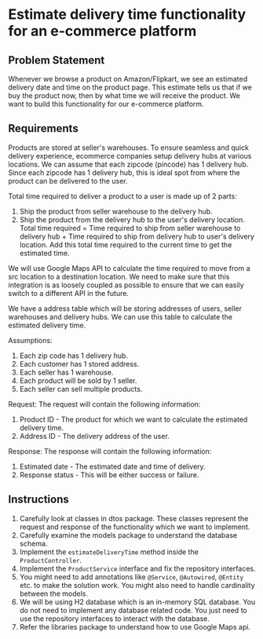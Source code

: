 # Estimate delivery time functionality for an e-commerce platform

## Problem Statement
Whenever we browse a product on Amazon/Flipkart, we see an estimated delivery date and time on the product page. This estimate tells us that if we buy the product now, then by what time we will receive the product.
We want to build this functionality for our e-commerce platform.

## Requirements
Products are stored at seller's warehouses.
To ensure seamless and quick delivery experience, ecommerce companies setup delivery hubs at various locations. We can assume that each zipcode (pincode) has 1 delivery hub.
Since each zipcode has 1 delivery hub, this is ideal spot from where the product can be delivered to the user.

Total time required to deliver a product to a user is made up of 2 parts:
1. Ship the product from seller warehouse to the delivery hub.
2. Ship the product from the delivery hub to the user's delivery location.
Total time required = Time required to ship from seller warehouse to delivery hub + Time required to ship from delivery hub to user's delivery location.
Add this total time required to the current time to get the estimated time.

We will use Google Maps API to calculate the time required to move from a src location to a destination location.
We need to make sure that this integration is as loosely coupled as possible to ensure that we can easily switch to a different API in the future.

We have a address table which will be storing addresses of users, seller warehouses and delivery hubs.
We can use this table to calculate the estimated delivery time.

Assumptions:
1. Each zip code has 1 delivery hub.
2. Each customer has 1 stored address.
3. Each seller has 1 warehouse.
4. Each product will be sold by 1 seller.
5. Each seller can sell multiple products.

Request:
The request will contain the following information:
1. Product ID - The product for which we want to calculate the estimated delivery time.
2. Address ID - The delivery address of the user.

Response:
The response will contain the following information:
1. Estimated date - The estimated date and time of delivery.
2. Response status - This will be either success or failure.

## Instructions
1. Carefully look at classes in dtos package. These classes represent the request and response of the functionality which we want to implement.
2. Carefully examine the models package to understand the database schema.
3. Implement the `estimateDeliveryTime` method inside the `ProductController`.
4. Implement the `ProductService` interface and fix the repository interfaces.
5. You might need to add annotations like `@Service`, `@Autowired`, `@Entity` etc. to make the solution work. You might also need to handle cardinality between the models.
6. We will be using H2 database which is an in-memory SQL database. You do not need to implement any database related code. You just need to use the repository interfaces to interact with the database.
7. Refer the libraries package to understand how to use Google Maps api.